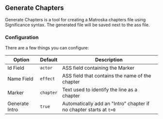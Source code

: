 ## Generate Chapters

Generate Chapters is a tool for creating a Matroska chapters file using
Significance syntax. The generated file will be saved next to the ass file.

### Configuration

There are a few things you can configure:

| Option         | Default   | Description                                                        |
| -------------- | --------- | ------------------------------------------------------------------ |
| Id Field       | `actor`   | ASS field containing the Marker                                    |
| Name Field     | `effect`  | ASS field that contains the name of the chapter                    |
| Marker         | `chapter` | Text used to identify the line as a chapter                        |
| Generate Intro | `true`    | Automatically add an "Intro" chapter if no chapter starts at `t=0` |
